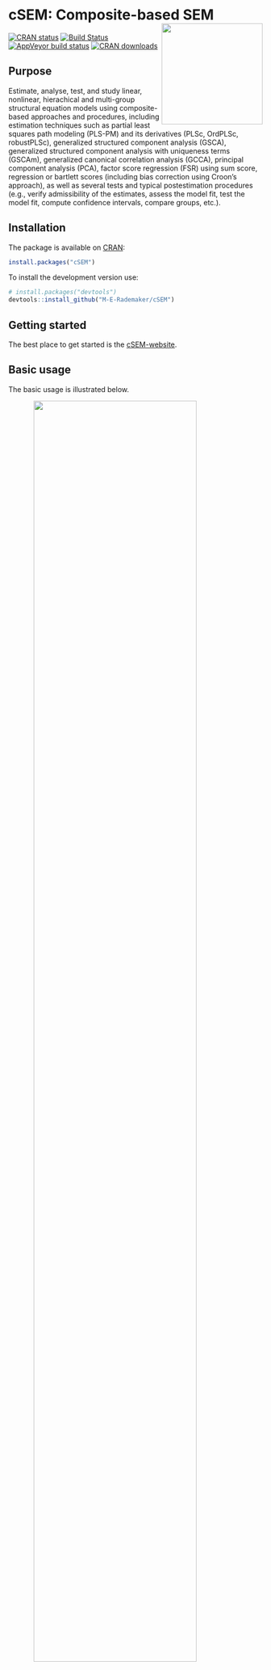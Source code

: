 
<!-- README.md is generated from README.Rmd. Please edit that file -->

# cSEM: Composite-based SEM <img src='man/figures/cSEMsticker.svg' align="right" height="200" /></a>

[![CRAN
status](https://www.r-pkg.org/badges/version/cSEM)](https://cran.r-project.org/package=cSEM)
[![Build
Status](https://travis-ci.com/M-E-Rademaker/cSEM.svg?branch=master)](https://travis-ci.com/M-E-Rademaker/cSEM)
[![AppVeyor build
status](https://ci.appveyor.com/api/projects/status/github/M-E-Rademaker/cSEM?branch=master&svg=true)](https://ci.appveyor.com/project/M-E-Rademaker/csem)
[![CRAN
downloads](https://cranlogs.r-pkg.org/badges/cSEM)](https://cran.r-project.org/package=cSEM)
<!-- WARNING: THIS IS WORK IN PROGRESS. BREAKING CHANGES TO THE API ARE VERY LIKELY.  -->
<!--          Use the package with caution and please report bugs to [the package developers](mailto:manuel.rademaker@uni-wuerzburg.de;f.schuberth@utwente.nl).  -->
<!--          The first stable relase will be version 0.0.1, most likely towards the end -->
<!--          of 2019. -->

## Purpose

Estimate, analyse, test, and study linear, nonlinear, hierachical and
multi-group structural equation models using composite-based approaches
and procedures, including estimation techniques such as partial least
squares path modeling (PLS-PM) and its derivatives (PLSc, OrdPLSc,
robustPLSc), generalized structured component analysis (GSCA),
generalized structured component analysis with uniqueness terms (GSCAm),
generalized canonical correlation analysis (GCCA), principal component
analysis (PCA), factor score regression (FSR) using sum score,
regression or bartlett scores (including bias correction using Croon’s
approach), as well as several tests and typical postestimation
procedures (e.g., verify admissibility of the estimates, assess the
model fit, test the model fit, compute confidence intervals, compare
groups, etc.).

## Installation

The package is available on [CRAN](https://cran.r-project.org/):

``` r
install.packages("cSEM")
```

To install the development version use:

``` r
# install.packages("devtools")
devtools::install_github("M-E-Rademaker/cSEM")
```

## Getting started

The best place to get started is the
[cSEM-website](https://m-e-rademaker.github.io/cSEM/).

<!-- ## Philosophy -->

<!-- - First and foremost: `cSEM` has a user-centered design!. "User-centered" mainly  -->

<!--   boils down to: `cSEM` is easy, i.e. intuitive to use by non-R experts!  -->

<!-- - Modern in a sense that the package integrates modern developments within  -->

<!--   the R community. This mainly includes ideas/recommendations/design choices that -->

<!--   fead into the packages of the [tidyverse](https://github.com/tidyverse/tidyverse). -->

<!-- - State of the art in a sense that we seek to quickly implement recent methodological -->

<!--   developments in composite-based SEM.  -->

## Basic usage

The basic usage is illustrated below.

<img src="man/figures/api.png" width="80%" style="display: block; margin: auto;" />

Usully, using `cSEM` is the same 3 step procedure:

> 1.  Pick a dataset and specify a model using [lavaan
>     syntax](http://lavaan.ugent.be/tutorial/syntax1.html)
> 2.  Use `csem()`
> 3.  Apply one of the postestimation functions listed below on the
>     resulting object.

## Postestimation functions

There are five major postestimation verbs, three test family functions
and four do-family of function:

  - `assess()` : assess the model using common quality criteria
  - `infer()` : calculate common inferencial quantities (e.g., standard
    errors, confidence intervals)
  - `predict()` : predict endogenous indicator values
  - `summarize()` : summarize the results
  - `verify()` : verify admissibility of the estimates

Tests are performed by using the test family of functions. Currently,
the following tests are implemented:

  - `testOMF()` : performs a test for overall model fit
  - `testMICOM()` : performs a test for composite measurement invariance
  - `testMGD()` : performs several tests to assess multi-group
    differences
  - `testHausman()` : performs the regression-based Hausman test to test
    for endogeneity

Other miscellaneous postestimation functions belong do the do-family of
functions. Currently, three do functions are implemented:

  - `doIPMA()`: performs an importance-performance matrix analysis
  - `doNonlinearEffectsAnalysis()`: performs a nonlinear effects
    analysis such as floodlight and surface analysis
  - `doRedundancyAnalysis()`: performs a redundancy analysis

All functions require a `cSEMResults` object.

## Example

Models are defined using [lavaan
syntax](http://lavaan.ugent.be/tutorial/syntax1.html) with some slight
modifications (see the [Specifying a
model](https://m-e-rademaker.github.io/cSEM/articles/cSEM.html#using-csem)
section on the [cSEM-website](https://m-e-rademaker.github.io/cSEM/)).
For illustration we use the build-in and well-known `satisfaction`
dataset.

``` r
require(cSEM)
    
## Note: The operator "<~" tells cSEM that the construct to its left is modelled
##       as a composite.
##       The operator "=~" tells cSEM that the construct to its left is modelled
##       as a common factor.
##       The operator "~" tells cSEM which are the dependent (left-hand side) and
##       independent variables (right-hand side).
    
model <- "
# Structural model
EXPE ~ IMAG
QUAL ~ EXPE
VAL  ~ EXPE + QUAL
SAT  ~ IMAG + EXPE + QUAL + VAL 
LOY  ~ IMAG + SAT

# Composite model
IMAG <~ imag1 + imag2 + imag3
EXPE <~ expe1 + expe2 + expe3 
QUAL <~ qual1 + qual2 + qual3 + qual4 + qual5
VAL  <~ val1  + val2  + val3

# Reflective measurement model
SAT  =~ sat1  + sat2  + sat3  + sat4
LOY  =~ loy1  + loy2  + loy3  + loy4
"
```

The estimation is conducted using the `csem()` function.

``` r
# Estimate using defaults
res <- csem(.data = satisfaction, .model = model)
res
```

    ## ________________________________________________________________________________
    ## ----------------------------------- Overview -----------------------------------
    ## 
    ## Estimation was successful.
    ## 
    ## The result is a list of class cSEMResults with list elements:
    ## 
    ##  - Estimates
    ##  - Information
    ## 
    ## To get an overview or help type:
    ## 
    ##  - ?cSEMResults
    ##  - str(<object-name>)
    ##  - listviewer::jsondedit(<object-name>, mode = 'view')
    ## 
    ## If you wish to access the list elements directly type e.g. 
    ## 
    ##  - <object-name>$Estimates
    ## 
    ## Available postestimation commands:
    ## 
    ##  - assess(<object-name>)
    ##  - infer(<object-name)
    ##  - predict(<object-name>)
    ##  - summarize(<object-name>)
    ##  - verify(<object-name>)
    ## ________________________________________________________________________________

This is equal to:

``` r
csem(
   .data                        = satisfaction,
   .model                       = model,
   .approach_cor_robust         = "none",
   .approach_nl                 = "sequential",
   .approach_paths              = "OLS",
   .approach_weights            = "PLS-PM",
   .conv_criterion              = "diff_absolute",
   .disattenuate                = TRUE,
   .dominant_indicators         = NULL,
   .estimate_structural         = TRUE,
   .id                          = NULL,
   .iter_max                    = 100,
   .normality                   = FALSE,
   .PLS_approach_cf             = "dist_squared_euclid",
   .PLS_ignore_structural_model = FALSE,
   .PLS_modes                   = NULL,
   .PLS_weight_scheme_inner     = "path",
   .reliabilities               = NULL,
   .starting_values             = NULL,
   .tolerance                   = 1e-05,
   .resample_method             = "none", 
   .resample_method2            = "none",
   .R                           = 499,
   .R2                          = 199,
   .handle_inadmissibles        = "drop",
   .user_funs                   = NULL,
   .eval_plan                   = "sequential",
   .seed                        = NULL,
   .sign_change_option          = "none"
    )
```

The result is always a named list of class `cSEMResults`.

To access list elements use `$`:

``` r
res$Estimates$Loading_estimates 
res$Information$Model
```

A useful tool to examine a list is the [listviewer
package](https://github.com/timelyportfolio/listviewer). If you are new
to `cSEM` this might be a good way to familiarize yourself with the
structure of a `cSEMResults` object.

``` r
listviewer::jsonedit(res, mode = "view") # requires the listviewer package.
```

Apply postestimation functions:

``` r
## Get a summary
summarize(res) 
```

    ## ________________________________________________________________________________
    ## ----------------------------------- Overview -----------------------------------
    ## 
    ##  General information:
    ##  ------------------------
    ##  Estimation status                = Ok
    ##  Number of observations           = 250
    ##  Weight estimator                 = PLS-PM
    ##  Inner weighting scheme           = "path"
    ##  Type of indicator correlation    = Pearson
    ##  Path model estimator             = OLS
    ##  Second-order approach            = NA
    ##  Type of path model               = Linear
    ##  Disattenuated                    = Yes (PLSc)
    ## 
    ##  Construct details:
    ##  ------------------
    ##  Name  Modeled as     Order         Mode      
    ## 
    ##  IMAG  Composite      First order   "modeB"   
    ##  EXPE  Composite      First order   "modeB"   
    ##  QUAL  Composite      First order   "modeB"   
    ##  VAL   Composite      First order   "modeB"   
    ##  SAT   Common factor  First order   "modeA"   
    ##  LOY   Common factor  First order   "modeA"   
    ## 
    ## ----------------------------------- Estimates ----------------------------------
    ## 
    ## Estimated path coefficients:
    ## ============================
    ##   Path           Estimate  Std. error   t-stat.   p-value
    ##   EXPE ~ IMAG      0.4714          NA        NA        NA
    ##   QUAL ~ EXPE      0.8344          NA        NA        NA
    ##   VAL ~ EXPE       0.0457          NA        NA        NA
    ##   VAL ~ QUAL       0.7013          NA        NA        NA
    ##   SAT ~ IMAG       0.2450          NA        NA        NA
    ##   SAT ~ EXPE      -0.0172          NA        NA        NA
    ##   SAT ~ QUAL       0.2215          NA        NA        NA
    ##   SAT ~ VAL        0.5270          NA        NA        NA
    ##   LOY ~ IMAG       0.1819          NA        NA        NA
    ##   LOY ~ SAT        0.6283          NA        NA        NA
    ## 
    ## Estimated loadings:
    ## ===================
    ##   Loading          Estimate  Std. error   t-stat.   p-value
    ##   IMAG =~ imag1      0.6306          NA        NA        NA
    ##   IMAG =~ imag2      0.9246          NA        NA        NA
    ##   IMAG =~ imag3      0.9577          NA        NA        NA
    ##   EXPE =~ expe1      0.7525          NA        NA        NA
    ##   EXPE =~ expe2      0.9348          NA        NA        NA
    ##   EXPE =~ expe3      0.7295          NA        NA        NA
    ##   QUAL =~ qual1      0.7861          NA        NA        NA
    ##   QUAL =~ qual2      0.9244          NA        NA        NA
    ##   QUAL =~ qual3      0.7560          NA        NA        NA
    ##   QUAL =~ qual4      0.7632          NA        NA        NA
    ##   QUAL =~ qual5      0.7834          NA        NA        NA
    ##   VAL =~ val1        0.9518          NA        NA        NA
    ##   VAL =~ val2        0.8056          NA        NA        NA
    ##   VAL =~ val3        0.6763          NA        NA        NA
    ##   SAT =~ sat1        0.9243          NA        NA        NA
    ##   SAT =~ sat2        0.8813          NA        NA        NA
    ##   SAT =~ sat3        0.7127          NA        NA        NA
    ##   SAT =~ sat4        0.7756          NA        NA        NA
    ##   LOY =~ loy1        0.9097          NA        NA        NA
    ##   LOY =~ loy2        0.5775          NA        NA        NA
    ##   LOY =~ loy3        0.9043          NA        NA        NA
    ##   LOY =~ loy4        0.4917          NA        NA        NA
    ## 
    ## Estimated weights:
    ## ==================
    ##   Weight           Estimate  Std. error   t-stat.   p-value
    ##   IMAG <~ imag1      0.0156          NA        NA        NA
    ##   IMAG <~ imag2      0.4473          NA        NA        NA
    ##   IMAG <~ imag3      0.6020          NA        NA        NA
    ##   EXPE <~ expe1      0.2946          NA        NA        NA
    ##   EXPE <~ expe2      0.6473          NA        NA        NA
    ##   EXPE <~ expe3      0.2374          NA        NA        NA
    ##   QUAL <~ qual1      0.2370          NA        NA        NA
    ##   QUAL <~ qual2      0.4712          NA        NA        NA
    ##   QUAL <~ qual3      0.1831          NA        NA        NA
    ##   QUAL <~ qual4      0.1037          NA        NA        NA
    ##   QUAL <~ qual5      0.2049          NA        NA        NA
    ##   VAL <~ val1        0.7163          NA        NA        NA
    ##   VAL <~ val2        0.2202          NA        NA        NA
    ##   VAL <~ val3        0.2082          NA        NA        NA
    ##   SAT <~ sat1        0.3209          NA        NA        NA
    ##   SAT <~ sat2        0.3059          NA        NA        NA
    ##   SAT <~ sat3        0.2474          NA        NA        NA
    ##   SAT <~ sat4        0.2692          NA        NA        NA
    ##   LOY <~ loy1        0.3834          NA        NA        NA
    ##   LOY <~ loy2        0.2434          NA        NA        NA
    ##   LOY <~ loy3        0.3812          NA        NA        NA
    ##   LOY <~ loy4        0.2073          NA        NA        NA
    ## 
    ## Estimated indicator correlations:
    ## =================================
    ##   Correlation       Estimate  Std. error   t-stat.   p-value
    ##   imag1 ~~ imag2      0.6437          NA        NA        NA
    ##   imag1 ~~ imag3      0.5433          NA        NA        NA
    ##   imag2 ~~ imag3      0.7761          NA        NA        NA
    ##   expe1 ~~ expe2      0.5353          NA        NA        NA
    ##   expe1 ~~ expe3      0.4694          NA        NA        NA
    ##   expe2 ~~ expe3      0.5467          NA        NA        NA
    ##   qual1 ~~ qual2      0.6053          NA        NA        NA
    ##   qual1 ~~ qual3      0.5406          NA        NA        NA
    ##   qual1 ~~ qual4      0.5662          NA        NA        NA
    ##   qual1 ~~ qual5      0.5180          NA        NA        NA
    ##   qual2 ~~ qual3      0.6187          NA        NA        NA
    ##   qual2 ~~ qual4      0.6517          NA        NA        NA
    ##   qual2 ~~ qual5      0.6291          NA        NA        NA
    ##   qual3 ~~ qual4      0.4752          NA        NA        NA
    ##   qual3 ~~ qual5      0.5074          NA        NA        NA
    ##   qual4 ~~ qual5      0.6402          NA        NA        NA
    ##   val1 ~~ val2        0.6344          NA        NA        NA
    ##   val1 ~~ val3        0.4602          NA        NA        NA
    ##   val2 ~~ val3        0.6288          NA        NA        NA
    ## 
    ## ------------------------------------ Effects -----------------------------------
    ## 
    ## Estimated total effects:
    ## ========================
    ##   Total effect    Estimate  Std. error   t-stat.   p-value
    ##   EXPE ~ IMAG       0.4714          NA        NA        NA
    ##   QUAL ~ IMAG       0.3933          NA        NA        NA
    ##   QUAL ~ EXPE       0.8344          NA        NA        NA
    ##   VAL ~ IMAG        0.2974          NA        NA        NA
    ##   VAL ~ EXPE        0.6309          NA        NA        NA
    ##   VAL ~ QUAL        0.7013          NA        NA        NA
    ##   SAT ~ IMAG        0.4807          NA        NA        NA
    ##   SAT ~ EXPE        0.5001          NA        NA        NA
    ##   SAT ~ QUAL        0.5911          NA        NA        NA
    ##   SAT ~ VAL         0.5270          NA        NA        NA
    ##   LOY ~ IMAG        0.4840          NA        NA        NA
    ##   LOY ~ EXPE        0.3142          NA        NA        NA
    ##   LOY ~ QUAL        0.3714          NA        NA        NA
    ##   LOY ~ VAL         0.3311          NA        NA        NA
    ##   LOY ~ SAT         0.6283          NA        NA        NA
    ## 
    ## Estimated indirect effects:
    ## ===========================
    ##   Indirect effect    Estimate  Std. error   t-stat.   p-value
    ##   QUAL ~ IMAG          0.3933          NA        NA        NA
    ##   VAL ~ IMAG           0.2974          NA        NA        NA
    ##   VAL ~ EXPE           0.5852          NA        NA        NA
    ##   SAT ~ IMAG           0.2357          NA        NA        NA
    ##   SAT ~ EXPE           0.5173          NA        NA        NA
    ##   SAT ~ QUAL           0.3696          NA        NA        NA
    ##   LOY ~ IMAG           0.3020          NA        NA        NA
    ##   LOY ~ EXPE           0.3142          NA        NA        NA
    ##   LOY ~ QUAL           0.3714          NA        NA        NA
    ##   LOY ~ VAL            0.3311          NA        NA        NA
    ## ________________________________________________________________________________

``` r
## Verify admissibility of the results
verify(res) 
```

    ## ________________________________________________________________________________
    ## 
    ## Verify admissibility:
    ## 
    ##   admissible
    ## 
    ## Details:
    ## 
    ##   Code   Status    Description
    ##   1      ok        Convergence achieved                                   
    ##   2      ok        All absolute standardized loading estimates <= 1       
    ##   3      ok        Construct VCV is positive semi-definite                
    ##   4      ok        All reliability estimates <= 1                         
    ##   5      ok        Model-implied indicator VCV is positive semi-definite  
    ## ________________________________________________________________________________

``` r
## Test overall model fit
testOMF(res)
```

    ## ________________________________________________________________________________
    ## --------- Test for overall model fit based on Beran & Srivastava (1985) --------
    ## 
    ## Null hypothesis:
    ## 
    ##                              +------------------------------------------------------------------+
    ##                              |                                                                  |
    ##                              |   H0: The model-implied indicator covariance matrix equals the   |
    ##                              |   population indicator covariance matrix.                        |
    ##                              |                                                                  |
    ##                              +------------------------------------------------------------------+
    ## 
    ## Test statistic and critical value: 
    ## 
    ##                                      Critical value
    ##  Distance measure    Test statistic    95%   
    ##  dG                      0.6493      0.3265  
    ##  SRMR                    0.0940      0.0512  
    ##  dL                      2.2340      0.6633  
    ##  dML                     2.9219      1.6345  
    ##  
    ## 
    ## Decision: 
    ## 
    ##                          Significance level
    ##  Distance measure          95%   
    ##  dG                      reject  
    ##  SRMR                    reject  
    ##  dL                      reject  
    ##  dML                     reject  
    ##  
    ## Additional information:
    ## 
    ##  Out of 499 bootstrap replications 481 are admissible.
    ##  See ?verify() for what constitutes an inadmissible result.
    ## 
    ##  The seed used was: -1531845184
    ## ________________________________________________________________________________

``` r
## Assess the model
assess(res)
```

    ## ________________________________________________________________________________
    ## 
    ##  Construct        AVE           R2          R2_adj    
    ##  SAT            0.6851        0.7624        0.7585    
    ##  LOY            0.5552        0.5868        0.5834    
    ##  EXPE             NA          0.2222        0.2190    
    ##  QUAL             NA          0.6963        0.6951    
    ##  VAL              NA          0.5474        0.5438    
    ## 
    ## -------------- Common (internal consistency) reliability estimates -------------
    ## 
    ##  Construct Cronbachs_alpha   Joereskogs_rho   Dijkstra-Henselers_rho_A 
    ##  SAT        0.8940           0.8960                0.9051          
    ##  LOY        0.8194           0.8237                0.8761          
    ## 
    ## ----------- Alternative (internal consistency) reliability estimates -----------
    ## 
    ##  Construct       RhoC         RhoC_mm    RhoC_weighted
    ##  SAT            0.8960        0.8938        0.9051    
    ##  LOY            0.8237        0.8011        0.8761    
    ## 
    ##  Construct  RhoC_weighted_mm     RhoT      RhoT_weighted
    ##  SAT            0.9051        0.8940        0.8869    
    ##  LOY            0.8761        0.8194        0.7850    
    ## 
    ## --------------------------- Distance and fit measures --------------------------
    ## 
    ##  Geodesic distance           = 0.6493432
    ##  Squared Euclidian distance  = 2.23402
    ##  ML distance                 = 2.921932
    ## 
    ##  Chi_square     = 727.5611
    ##  Chi_square_df  = 3.954137
    ##  CFI            = 0.8598825
    ##  GFI            = 0.7280612
    ##  IFI            = 0.8615598
    ##  NFI            = 0.8229918
    ##  NNFI           = 0.8240917
    ##  RMSEA          = 0.108922
    ##  RMS_theta      = 0.05069299
    ##  SRMR           = 0.09396871
    ## 
    ##  Degrees of freedom    = 184
    ## 
    ## --------------------------- Model selection criteria ---------------------------
    ## 
    ##  Construct        AIC          AICc          AICu     
    ##  EXPE          -59.8152      192.2824      -57.8072   
    ##  QUAL          -294.9343     -42.8367      -292.9263  
    ##  VAL           -193.2127      58.9506      -190.1945  
    ##  SAT           -350.2874     -97.9418      -345.2368  
    ##  LOY           -215.9322      36.2311      -212.9141  
    ## 
    ##  Construct        BIC           FPE           GM      
    ##  EXPE          -52.7723       0.7872       259.8087   
    ##  QUAL          -287.8914      0.3074       271.8568   
    ##  VAL           -182.6483      0.4617       312.7010   
    ##  SAT           -332.6801      0.2463       278.2973   
    ##  LOY           -205.3678      0.4216       291.0665   
    ## 
    ##  Construct        HQ            HQc       Mallows_Cp  
    ##  EXPE          -56.9806      -56.8695       2.7658    
    ##  QUAL          -292.0997     -291.9886      14.8139   
    ##  VAL           -188.9608     -188.7516      52.1366   
    ##  SAT           -343.2010     -342.7088      10.6900   
    ##  LOY           -211.6804     -211.4711      30.5022   
    ## 
    ## ----------------------- Variance inflation factors (VIFs) ----------------------
    ## 
    ##   Dependent construct: 'VAL'
    ## 
    ##  Independent construct    VIF value 
    ##  EXPE                      3.2928   
    ##  QUAL                      3.2928   
    ##  IMAG                      0.0000   
    ##  VAL                       0.0000   
    ##  SAT                       0.0000   
    ## 
    ##   Dependent construct: 'SAT'
    ## 
    ##  Independent construct    VIF value 
    ##  EXPE                      3.2985   
    ##  QUAL                      4.4151   
    ##  IMAG                      1.7280   
    ##  VAL                       2.6726   
    ##  SAT                       0.0000   
    ## 
    ##   Dependent construct: 'LOY'
    ## 
    ##  Independent construct    VIF value 
    ##  EXPE                      0.0000   
    ##  QUAL                      0.0000   
    ##  IMAG                      1.9345   
    ##  VAL                       0.0000   
    ##  SAT                       1.9345   
    ## 
    ## -------------------------- Effect sizes (Cohen's f^2) --------------------------
    ## 
    ##   Dependent construct: 'EXPE'
    ## 
    ##  Independent construct       f^2    
    ##  IMAG                      0.2856   
    ## 
    ##   Dependent construct: 'QUAL'
    ## 
    ##  Independent construct       f^2    
    ##  EXPE                      2.2928   
    ## 
    ##   Dependent construct: 'VAL'
    ## 
    ##  Independent construct       f^2    
    ##  EXPE                      0.0014   
    ##  QUAL                      0.3301   
    ## 
    ##   Dependent construct: 'SAT'
    ## 
    ##  Independent construct       f^2    
    ##  IMAG                      0.1462   
    ##  EXPE                      0.0004   
    ##  QUAL                      0.0468   
    ##  VAL                       0.4373   
    ## 
    ##   Dependent construct: 'LOY'
    ## 
    ##  Independent construct       f^2    
    ##  IMAG                      0.0414   
    ##  SAT                       0.4938   
    ## 
    ## ------------------------------ Validity assessment -----------------------------
    ## 
    ##  Heterotrait-monotrait ratio of correlations matrix (HTMT matrix)
    ## 
    ##           SAT LOY
    ## SAT 1.0000000   0
    ## LOY 0.7432489   1
    ## 
    ## 
    ##  Fornell-Larcker matrix
    ## 
    ##           SAT       LOY
    ## SAT 0.6851491 0.5696460
    ## LOY 0.5696460 0.5551718
    ## 
    ## 
    ## ------------------------------------ Effects -----------------------------------
    ## 
    ## Estimated total effects:
    ## ========================
    ##   Total effect    Estimate  Std. error   t-stat.   p-value
    ##   EXPE ~ IMAG       0.4714          NA        NA        NA
    ##   QUAL ~ IMAG       0.3933          NA        NA        NA
    ##   QUAL ~ EXPE       0.8344          NA        NA        NA
    ##   VAL ~ IMAG        0.2974          NA        NA        NA
    ##   VAL ~ EXPE        0.6309          NA        NA        NA
    ##   VAL ~ QUAL        0.7013          NA        NA        NA
    ##   SAT ~ IMAG        0.4807          NA        NA        NA
    ##   SAT ~ EXPE        0.5001          NA        NA        NA
    ##   SAT ~ QUAL        0.5911          NA        NA        NA
    ##   SAT ~ VAL         0.5270          NA        NA        NA
    ##   LOY ~ IMAG        0.4840          NA        NA        NA
    ##   LOY ~ EXPE        0.3142          NA        NA        NA
    ##   LOY ~ QUAL        0.3714          NA        NA        NA
    ##   LOY ~ VAL         0.3311          NA        NA        NA
    ##   LOY ~ SAT         0.6283          NA        NA        NA
    ## 
    ## Estimated indirect effects:
    ## ===========================
    ##   Indirect effect    Estimate  Std. error   t-stat.   p-value
    ##   QUAL ~ IMAG          0.3933          NA        NA        NA
    ##   VAL ~ IMAG           0.2974          NA        NA        NA
    ##   VAL ~ EXPE           0.5852          NA        NA        NA
    ##   SAT ~ IMAG           0.2357          NA        NA        NA
    ##   SAT ~ EXPE           0.5173          NA        NA        NA
    ##   SAT ~ QUAL           0.3696          NA        NA        NA
    ##   LOY ~ IMAG           0.3020          NA        NA        NA
    ##   LOY ~ EXPE           0.3142          NA        NA        NA
    ##   LOY ~ QUAL           0.3714          NA        NA        NA
    ##   LOY ~ VAL            0.3311          NA        NA        NA
    ## ________________________________________________________________________________

``` r
## Predict indicator scores of endogenous constructs
predict(res)
```

    ## ________________________________________________________________________________
    ## ----------------------------------- Overview -----------------------------------
    ## 
    ##  Number of obs. training          = 225
    ##  Number of obs. test              = 25
    ##  Number of cv folds               = 10
    ##  Number of repetitions            = 10
    ##  Handle inadmissibles             = stop
    ##  Target                           = 'PLS-PM'
    ##  Benchmark                        = 'lm'
    ## 
    ## ------------------------------ Prediction metrics ------------------------------
    ## 
    ## 
    ##   Name      MAE target  MAE benchmark  RMSE target RMSE benchmark   Q2_predict
    ##   expe1         1.4553         1.5678       1.9101         2.0981       0.0531
    ##   expe2         1.4085         1.4775       1.9312         2.0257       0.2039
    ##   expe3         1.6303         1.7280       2.1245         2.2239       0.1271
    ##   qual1         1.4763         1.5470       1.9309         2.0654       0.1147
    ##   qual2         1.5761         1.5339       2.0363         2.0553       0.2211
    ##   qual3         1.7325         1.7274       2.2215         2.2835       0.1210
    ##   qual4         1.2338         1.2001       1.5966         1.6301       0.2340
    ##   qual5         1.5041         1.5011       1.9328         1.9499       0.1988
    ##   val1          1.4434         1.3643       1.8665         1.7654       0.2531
    ##   val2          1.2258         1.2065       1.6483         1.7145       0.1747
    ##   val3          1.4786         1.3802       1.9704         1.9375       0.1470
    ##   sat1          1.2459         1.2297       1.6440         1.6138       0.3413
    ##   sat2          1.2336         1.1954       1.6407         1.6237       0.3105
    ##   sat3          1.3397         1.2743       1.6711         1.7176       0.2137
    ##   sat4          1.3175         1.2584       1.6667         1.6314       0.2795
    ##   loy1          1.6892         1.6594       2.2325         2.2249       0.2694
    ##   loy2          1.4860         1.4719       1.9133         1.9783       0.1319
    ##   loy3          1.7011         1.6660       2.2803         2.2681       0.2713
    ##   loy4          1.6876         1.6736       2.1772         2.3097       0.0867
    ## ________________________________________________________________________________

#### Resampling and Inference

By default no inferential quantities are calculated since most
composite-based estimators have no closed-form expressions for standard
errors. Resampling is used instead. `cSEM` mostly relies on the
`bootstrap` procedure (although `jackknife` is implemented as well) to
estimate standard errors, test statistics, and critical quantiles.

`cSEM` offers two ways to compute resamples:

1.  Setting `.resample_method` in `csem()` to `"jackkinfe"` or
    `"bootstrap"` and subsequently using postestimation functions
    `summarize()` or `infer()`.
2.  The same result is achieved by passing a `cSEMResults` object to
    `resamplecSEMResults()` and subsequently using postestimation
    functions `summarize()` or `infer()`.

<!-- end list -->

``` r
# Setting `.resample_method`
b1 <- csem(.data = satisfaction, .model = model, .resample_method = "bootstrap")
# Using resamplecSEMResults()
b2 <- resamplecSEMResults(res)
```

Now `summarize()` shows inferencial quantities as well:

``` r
summarize(b1)
```

    ## ________________________________________________________________________________
    ## ----------------------------------- Overview -----------------------------------
    ## 
    ##  General information:
    ##  ------------------------
    ##  Estimation status                = Ok
    ##  Number of observations           = 250
    ##  Weight estimator                 = PLS-PM
    ##  Inner weighting scheme           = "path"
    ##  Type of indicator correlation    = Pearson
    ##  Path model estimator             = OLS
    ##  Second-order approach            = NA
    ##  Type of path model               = Linear
    ##  Disattenuated                    = Yes (PLSc)
    ## 
    ##  Resample information:
    ##  ---------------------
    ##  Resample method                  = "bootstrap"
    ##  Number of resamples              = 499
    ##  Number of admissible results     = 490
    ##  Approach to handle inadmissibles = "drop"
    ##  Sign change option               = "none"
    ##  Random seed                      = 1597651558
    ## 
    ##  Construct details:
    ##  ------------------
    ##  Name  Modeled as     Order         Mode      
    ## 
    ##  IMAG  Composite      First order   "modeB"   
    ##  EXPE  Composite      First order   "modeB"   
    ##  QUAL  Composite      First order   "modeB"   
    ##  VAL   Composite      First order   "modeB"   
    ##  SAT   Common factor  First order   "modeA"   
    ##  LOY   Common factor  First order   "modeA"   
    ## 
    ## ----------------------------------- Estimates ----------------------------------
    ## 
    ## Estimated path coefficients:
    ## ============================
    ##                                                              CI_percentile   
    ##   Path           Estimate  Std. error   t-stat.   p-value         95%        
    ##   EXPE ~ IMAG      0.4714      0.0684    6.8895    0.0000 [ 0.3489; 0.6028 ] 
    ##   QUAL ~ EXPE      0.8344      0.0235   35.4788    0.0000 [ 0.7811; 0.8728 ] 
    ##   VAL ~ EXPE       0.0457      0.0842    0.5429    0.5872 [-0.1072; 0.2134 ] 
    ##   VAL ~ QUAL       0.7013      0.0840    8.3500    0.0000 [ 0.5247; 0.8523 ] 
    ##   SAT ~ IMAG       0.2450      0.0562    4.3551    0.0000 [ 0.1324; 0.3529 ] 
    ##   SAT ~ EXPE      -0.0172      0.0730   -0.2361    0.8133 [-0.1676; 0.1142 ] 
    ##   SAT ~ QUAL       0.2215      0.1020    2.1710    0.0299 [ 0.0381; 0.4395 ] 
    ##   SAT ~ VAL        0.5270      0.0878    6.0028    0.0000 [ 0.3642; 0.6958 ] 
    ##   LOY ~ IMAG       0.1819      0.0769    2.3656    0.0180 [ 0.0316; 0.3289 ] 
    ##   LOY ~ SAT        0.6283      0.0754    8.3339    0.0000 [ 0.4842; 0.7795 ] 
    ## 
    ## Estimated loadings:
    ## ===================
    ##                                                                CI_percentile   
    ##   Loading          Estimate  Std. error   t-stat.   p-value         95%        
    ##   IMAG =~ imag1      0.6306      0.1032    6.1102    0.0000 [ 0.4227; 0.8202 ] 
    ##   IMAG =~ imag2      0.9246      0.0395   23.3906    0.0000 [ 0.8301; 0.9761 ] 
    ##   IMAG =~ imag3      0.9577      0.0285   33.6603    0.0000 [ 0.8808; 0.9920 ] 
    ##   EXPE =~ expe1      0.7525      0.0804    9.3543    0.0000 [ 0.5878; 0.8812 ] 
    ##   EXPE =~ expe2      0.9348      0.0293   31.9527    0.0000 [ 0.8651; 0.9712 ] 
    ##   EXPE =~ expe3      0.7295      0.0707   10.3168    0.0000 [ 0.5760; 0.8389 ] 
    ##   QUAL =~ qual1      0.7861      0.0709   11.0876    0.0000 [ 0.6168; 0.8945 ] 
    ##   QUAL =~ qual2      0.9244      0.0237   39.0298    0.0000 [ 0.8650; 0.9589 ] 
    ##   QUAL =~ qual3      0.7560      0.0604   12.5118    0.0000 [ 0.6191; 0.8433 ] 
    ##   QUAL =~ qual4      0.7632      0.0533   14.3275    0.0000 [ 0.6455; 0.8516 ] 
    ##   QUAL =~ qual5      0.7834      0.0497   15.7609    0.0000 [ 0.6867; 0.8738 ] 
    ##   VAL =~ val1        0.9518      0.0227   41.9967    0.0000 [ 0.8995; 0.9854 ] 
    ##   VAL =~ val2        0.8056      0.0636   12.6619    0.0000 [ 0.6492; 0.9023 ] 
    ##   VAL =~ val3        0.6763      0.0744    9.0905    0.0000 [ 0.5195; 0.8010 ] 
    ##   SAT =~ sat1        0.9243      0.0224   41.2400    0.0000 [ 0.8724; 0.9588 ] 
    ##   SAT =~ sat2        0.8813      0.0307   28.7036    0.0000 [ 0.8128; 0.9303 ] 
    ##   SAT =~ sat3        0.7127      0.0541   13.1712    0.0000 [ 0.5901; 0.8010 ] 
    ##   SAT =~ sat4        0.7756      0.0467   16.5970    0.0000 [ 0.6852; 0.8639 ] 
    ##   LOY =~ loy1        0.9097      0.0500   18.2083    0.0000 [ 0.7877; 0.9884 ] 
    ##   LOY =~ loy2        0.5775      0.0814    7.0981    0.0000 [ 0.3935; 0.7232 ] 
    ##   LOY =~ loy3        0.9043      0.0429   21.0944    0.0000 [ 0.8082; 0.9688 ] 
    ##   LOY =~ loy4        0.4917      0.0968    5.0803    0.0000 [ 0.3001; 0.6763 ] 
    ## 
    ## Estimated weights:
    ## ==================
    ##                                                                CI_percentile   
    ##   Weight           Estimate  Std. error   t-stat.   p-value         95%        
    ##   IMAG <~ imag1      0.0156      0.1175    0.1331    0.8941 [-0.2164; 0.2402 ] 
    ##   IMAG <~ imag2      0.4473      0.1519    2.9455    0.0032 [ 0.1692; 0.7306 ] 
    ##   IMAG <~ imag3      0.6020      0.1375    4.3774    0.0000 [ 0.3110; 0.8534 ] 
    ##   EXPE <~ expe1      0.2946      0.1212    2.4314    0.0150 [ 0.0612; 0.5510 ] 
    ##   EXPE <~ expe2      0.6473      0.0839    7.7184    0.0000 [ 0.4751; 0.7898 ] 
    ##   EXPE <~ expe3      0.2374      0.0932    2.5469    0.0109 [ 0.0411; 0.4223 ] 
    ##   QUAL <~ qual1      0.2370      0.0951    2.4923    0.0127 [ 0.0665; 0.4426 ] 
    ##   QUAL <~ qual2      0.4712      0.0784    6.0104    0.0000 [ 0.3047; 0.6140 ] 
    ##   QUAL <~ qual3      0.1831      0.0769    2.3819    0.0172 [ 0.0163; 0.3225 ] 
    ##   QUAL <~ qual4      0.1037      0.0600    1.7290    0.0838 [-0.0215; 0.2286 ] 
    ##   QUAL <~ qual5      0.2049      0.0690    2.9696    0.0030 [ 0.0558; 0.3388 ] 
    ##   VAL <~ val1        0.7163      0.0935    7.6605    0.0000 [ 0.5323; 0.8769 ] 
    ##   VAL <~ val2        0.2202      0.0901    2.4434    0.0145 [ 0.0484; 0.3991 ] 
    ##   VAL <~ val3        0.2082      0.0582    3.5772    0.0003 [ 0.0876; 0.3154 ] 
    ##   SAT <~ sat1        0.3209      0.0159   20.1887    0.0000 [ 0.2914; 0.3559 ] 
    ##   SAT <~ sat2        0.3059      0.0130   23.5684    0.0000 [ 0.2835; 0.3331 ] 
    ##   SAT <~ sat3        0.2474      0.0113   21.8170    0.0000 [ 0.2233; 0.2680 ] 
    ##   SAT <~ sat4        0.2692      0.0117   23.0163    0.0000 [ 0.2461; 0.2922 ] 
    ##   LOY <~ loy1        0.3834      0.0251   15.2532    0.0000 [ 0.3360; 0.4337 ] 
    ##   LOY <~ loy2        0.2434      0.0294    8.2663    0.0000 [ 0.1747; 0.2930 ] 
    ##   LOY <~ loy3        0.3812      0.0270   14.1066    0.0000 [ 0.3311; 0.4313 ] 
    ##   LOY <~ loy4        0.2073      0.0357    5.8117    0.0000 [ 0.1346; 0.2748 ] 
    ## 
    ## Estimated indicator correlations:
    ## =================================
    ##                                                                 CI_percentile   
    ##   Correlation       Estimate  Std. error   t-stat.   p-value         95%        
    ##   imag1 ~~ imag2      0.6437      0.0714    9.0126    0.0000 [ 0.4882; 0.7608 ] 
    ##   imag1 ~~ imag3      0.5433      0.0722    7.5234    0.0000 [ 0.3913; 0.6811 ] 
    ##   imag2 ~~ imag3      0.7761      0.0381   20.3858    0.0000 [ 0.6969; 0.8386 ] 
    ##   expe1 ~~ expe2      0.5353      0.0633    8.4594    0.0000 [ 0.3994; 0.6510 ] 
    ##   expe1 ~~ expe3      0.4694      0.0645    7.2827    0.0000 [ 0.3432; 0.5883 ] 
    ##   expe2 ~~ expe3      0.5467      0.0597    9.1605    0.0000 [ 0.4223; 0.6513 ] 
    ##   qual1 ~~ qual2      0.6053      0.0606    9.9863    0.0000 [ 0.4673; 0.7137 ] 
    ##   qual1 ~~ qual3      0.5406      0.0605    8.9295    0.0000 [ 0.4117; 0.6467 ] 
    ##   qual1 ~~ qual4      0.5662      0.0675    8.3871    0.0000 [ 0.4300; 0.6947 ] 
    ##   qual1 ~~ qual5      0.5180      0.0696    7.4405    0.0000 [ 0.3770; 0.6452 ] 
    ##   qual2 ~~ qual3      0.6187      0.0531   11.6407    0.0000 [ 0.5069; 0.7069 ] 
    ##   qual2 ~~ qual4      0.6517      0.0605   10.7741    0.0000 [ 0.5189; 0.7509 ] 
    ##   qual2 ~~ qual5      0.6291      0.0584   10.7646    0.0000 [ 0.5091; 0.7338 ] 
    ##   qual3 ~~ qual4      0.4752      0.0638    7.4477    0.0000 [ 0.3369; 0.5905 ] 
    ##   qual3 ~~ qual5      0.5074      0.0611    8.3003    0.0000 [ 0.3892; 0.6225 ] 
    ##   qual4 ~~ qual5      0.6402      0.0573   11.1735    0.0000 [ 0.5263; 0.7357 ] 
    ##   val1 ~~ val2        0.6344      0.0541   11.7332    0.0000 [ 0.5224; 0.7316 ] 
    ##   val1 ~~ val3        0.4602      0.0692    6.6516    0.0000 [ 0.3279; 0.5947 ] 
    ##   val2 ~~ val3        0.6288      0.0640    9.8254    0.0000 [ 0.4937; 0.7495 ] 
    ## 
    ## ------------------------------------ Effects -----------------------------------
    ## 
    ## Estimated total effects:
    ## ========================
    ##                                                               CI_percentile   
    ##   Total effect    Estimate  Std. error   t-stat.   p-value         95%        
    ##   EXPE ~ IMAG       0.4714      0.0684    6.8895    0.0000 [ 0.3489; 0.6028 ] 
    ##   QUAL ~ IMAG       0.3933      0.0633    6.2134    0.0000 [ 0.2816; 0.5171 ] 
    ##   QUAL ~ EXPE       0.8344      0.0235   35.4788    0.0000 [ 0.7811; 0.8728 ] 
    ##   VAL ~ IMAG        0.2974      0.0618    4.8134    0.0000 [ 0.1898; 0.4232 ] 
    ##   VAL ~ EXPE        0.6309      0.0494   12.7694    0.0000 [ 0.5240; 0.7147 ] 
    ##   VAL ~ QUAL        0.7013      0.0840    8.3500    0.0000 [ 0.5247; 0.8523 ] 
    ##   SAT ~ IMAG        0.4807      0.0683    7.0386    0.0000 [ 0.3473; 0.6145 ] 
    ##   SAT ~ EXPE        0.5001      0.0589    8.4913    0.0000 [ 0.3782; 0.6150 ] 
    ##   SAT ~ QUAL        0.5911      0.0946    6.2504    0.0000 [ 0.4026; 0.7713 ] 
    ##   SAT ~ VAL         0.5270      0.0878    6.0028    0.0000 [ 0.3642; 0.6958 ] 
    ##   LOY ~ IMAG        0.4840      0.0679    7.1251    0.0000 [ 0.3418; 0.6216 ] 
    ##   LOY ~ EXPE        0.3142      0.0538    5.8371    0.0000 [ 0.2261; 0.4367 ] 
    ##   LOY ~ QUAL        0.3714      0.0777    4.7797    0.0000 [ 0.2352; 0.5343 ] 
    ##   LOY ~ VAL         0.3311      0.0753    4.3958    0.0000 [ 0.2048; 0.4893 ] 
    ##   LOY ~ SAT         0.6283      0.0754    8.3339    0.0000 [ 0.4842; 0.7795 ] 
    ## 
    ## Estimated indirect effects:
    ## ===========================
    ##                                                                  CI_percentile   
    ##   Indirect effect    Estimate  Std. error   t-stat.   p-value         95%        
    ##   QUAL ~ IMAG          0.3933      0.0633    6.2134    0.0000 [ 0.2816; 0.5171 ] 
    ##   VAL ~ IMAG           0.2974      0.0618    4.8134    0.0000 [ 0.1898; 0.4232 ] 
    ##   VAL ~ EXPE           0.5852      0.0721    8.1182    0.0000 [ 0.4268; 0.7255 ] 
    ##   SAT ~ IMAG           0.2357      0.0483    4.8822    0.0000 [ 0.1523; 0.3357 ] 
    ##   SAT ~ EXPE           0.5173      0.0689    7.5065    0.0000 [ 0.3927; 0.6584 ] 
    ##   SAT ~ QUAL           0.3696      0.0642    5.7590    0.0000 [ 0.2471; 0.4846 ] 
    ##   LOY ~ IMAG           0.3020      0.0569    5.3124    0.0000 [ 0.2062; 0.4222 ] 
    ##   LOY ~ EXPE           0.3142      0.0538    5.8371    0.0000 [ 0.2261; 0.4367 ] 
    ##   LOY ~ QUAL           0.3714      0.0777    4.7797    0.0000 [ 0.2352; 0.5343 ] 
    ##   LOY ~ VAL            0.3311      0.0753    4.3958    0.0000 [ 0.2048; 0.4893 ] 
    ## ________________________________________________________________________________

Several resample-based confidence intervals are implemented, see
`?infer()`:

``` r
infer(b1, .quantity = c("CI_standard_z", "CI_percentile")) # no print method yet
```

Both bootstrap and jackknife resampling support platform-independent
multiprocessing as well as setting random seeds via the [future
framework](https://github.com/HenrikBengtsson/future). For
multiprocessing simply set `.eval_plan = "multiprocess"` in which case
the maximum number of available cores is used if not on Windows. On
Windows as many separate R instances are opened in the backround as
there are cores available instead. Note that this naturally has some
overhead so for a small number of resamples multiprocessing will not
always be faster compared to sequential (single core) processing (the
default). Seeds are set via the `.seed` argument.

``` r
b <- csem(
  .data            = satisfaction,
  .model           = model, 
  .resample_method = "bootstrap",
  .R               = 999,
  .seed            = 98234,
  .eval_plan       = "multiprocess")
```
